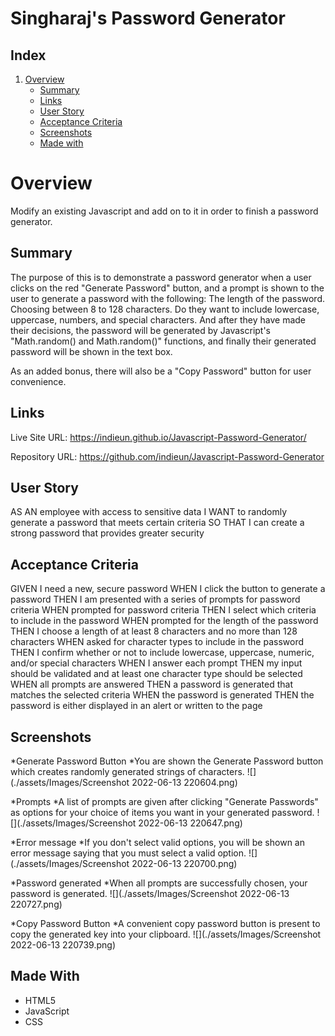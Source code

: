 # Singharaj's Password Generator

## Index
1. [Overview](#overview)
    - [Summary](#summary)
    - [Links](#links)
    - [User Story](#user-story)
    - [Acceptance Criteria](#acceptance-criteria)
    - [Screenshots](#screenshots)
    - [Made with](#made-with)

# Overview

Modify an existing Javascript and add on to it in order to finish a password generator. 

## Summary

The purpose of this is to demonstrate a password generator when a user clicks on the red "Generate Password" button,
and a prompt is shown to the user to generate a password with the following:
The length of the password.
Choosing between 8 to 128 characters.
Do they want to include lowercase, uppercase, numbers, and special characters.
And after they have made their decisions, the password will be generated by Javascript's "Math.random() and Math.random()" functions, and finally their
generated password will be shown in the text box.

As an added bonus, there will also be a "Copy Password" button for user convenience. 

## Links

Live Site URL: https://indieun.github.io/Javascript-Password-Generator/

Repository URL: https://github.com/indieun/Javascript-Password-Generator

## User Story

AS AN employee with access to sensitive data
I WANT to randomly generate a password that meets certain criteria
SO THAT I can create a strong password that provides greater security

## Acceptance Criteria

GIVEN I need a new, secure password
WHEN I click the button to generate a password
THEN I am presented with a series of prompts for password criteria
WHEN prompted for password criteria
THEN I select which criteria to include in the password
WHEN prompted for the length of the password
THEN I choose a length of at least 8 characters and no more than 128 characters
WHEN asked for character types to include in the password
THEN I confirm whether or not to include lowercase, uppercase, numeric, and/or special characters
WHEN I answer each prompt
THEN my input should be validated and at least one character type should be selected
WHEN all prompts are answered
THEN a password is generated that matches the selected criteria
WHEN the password is generated
THEN the password is either displayed in an alert or written to the page

## Screenshots
*Generate Password Button
    *You are shown the Generate Password button which creates randomly generated strings of characters.
![](./assets/Images/Screenshot 2022-06-13 220604.png)

*Prompts
    *A list of prompts are given after clicking "Generate Passwords" as options for your choice of items you want in your generated password.
![](./assets/Images/Screenshot 2022-06-13 220647.png)

*Error message
    *If you don't select valid options, you will be shown an error message saying that you must select a valid option.
![](./assets/Images/Screenshot 2022-06-13 220700.png)

*Password generated
    *When all prompts are successfully chosen, your password is generated.
![](./assets/Images/Screenshot 2022-06-13 220727.png)

*Copy Password Button
    *A convenient copy password button is present to copy the generated key into your clipboard.
![](./assets/Images/Screenshot 2022-06-13 220739.png)

## Made With

* HTML5
* JavaScript
* CSS
